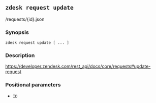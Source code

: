 ## `zdesk request update`

/requests/{id}.json

### Synopsis

    zdesk request update [ ... ]

### Description

https://developer.zendesk.com/rest_api/docs/core/requests#update-request

### Positional parameters

* `ID`


